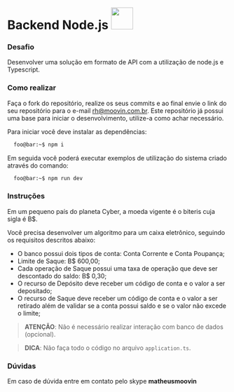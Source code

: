 # Backend Node.js <img src="https://www.moovin.com.br/assets/images/svg/logo2.svg" width="50">

### Desafio

Desenvolver uma solução em formato de API com a utilização de node.js e Typescript.

### Como realizar

Faça o fork do repositório, realize os seus commits e ao final envie o link do seu repositório para o e-mail rh@moovin.com.br. Este repositório já possui uma base para iniciar o desenvolvimento, utilize-a como achar necessário. 

Para iniciar você deve instalar as dependências:
```zsh
  foo@bar:~$ npm i
```
Em seguida você poderá executar exemplos de utilização do sistema criado através do comando:
```zsh
  foo@bar:~$ npm run dev
```

### Instruções

Em um pequeno país do planeta Cyber, a moeda vigente é o biteris cuja sigla é B$.

Você precisa desenvolver um algoritmo para um caixa eletrônico, seguindo os requisitos descritos abaixo:

- O banco possui dois tipos de conta: Conta Corrente e Conta Poupança;
- Limite de Saque: B$ 600,00;
- Cada operação de Saque possui uma taxa de operação que deve ser descontado do saldo: B$ 0,30;
- O recurso de Depósito deve receber um código de conta e o valor a ser depositado;
- O recurso de Saque deve receber um código de conta e o valor a ser retirado além de validar se a conta possui saldo e se o valor não excede o limite;

> **ATENÇÃO**: Não é necessário realizar interação com banco de dados (opcional).

> **DICA**: Não faça todo o código no arquivo `application.ts`.

### Dúvidas

Em caso de dúvida entre em contato pelo skype **matheusmoovin**

